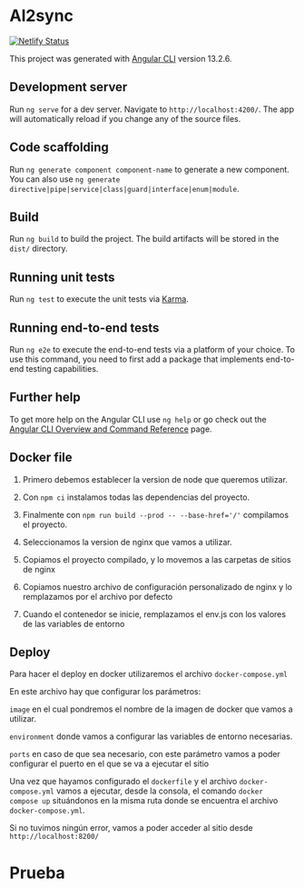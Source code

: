 # Al2sync

[![Netlify Status](https://api.netlify.com/api/v1/badges/a9942414-7506-4f23-a71e-35719fc9d454/deploy-status)](https://app.netlify.com/sites/al2sync-frontend-dev/deploys)

This project was generated with [Angular CLI](https://github.com/angular/angular-cli) version 13.2.6.

## Development server

Run `ng serve` for a dev server. Navigate to `http://localhost:4200/`. The app will automatically reload if you change any of the source files.

## Code scaffolding

Run `ng generate component component-name` to generate a new component. You can also use `ng generate directive|pipe|service|class|guard|interface|enum|module`.

## Build

Run `ng build` to build the project. The build artifacts will be stored in the `dist/` directory.

## Running unit tests

Run `ng test` to execute the unit tests via [Karma](https://karma-runner.github.io).

## Running end-to-end tests

Run `ng e2e` to execute the end-to-end tests via a platform of your choice. To use this command, you need to first add a package that implements end-to-end testing capabilities.

## Further help

To get more help on the Angular CLI use `ng help` or go check out the [Angular CLI Overview and Command Reference](https://angular.io/cli) page.

## Docker file
1. Primero debemos establecer la version de node que queremos utilizar.

2. Con `npm ci` instalamos todas las dependencias del proyecto.

3. Finalmente con `npm run build --prod -- --base-href='/'` compilamos el proyecto.

4. Seleccionamos la version de nginx que vamos a utilizar.

5. Copiamos el proyecto compilado, y lo movemos a las carpetas de sitios de nginx

6. Copiamos nuestro archivo de configuración personalizado de nginx y lo remplazamos por el archivo por defecto

7. Cuando el contenedor se inicie, remplazamos el env.js con los valores de las variables de entorno

## Deploy
Para hacer el deploy en docker utilizaremos el archivo `docker-compose.yml`

En este archivo hay que configurar los parámetros:

`image` en el cual pondremos el nombre de la imagen de docker que vamos a utilizar.

`environment` donde vamos a configurar las variables de entorno necesarias.

`ports` en caso de que sea necesario, con este parámetro vamos a poder configurar el puerto en el que se va a ejecutar el sitio


Una vez que hayamos configurado el `dockerfile` y el archivo `docker-compose.yml` vamos a ejecutar, desde la consola, el comando `docker compose up` situándonos en la misma ruta donde se encuentra el archivo `docker-compose.yml`.

Si no tuvimos ningún error, vamos a poder acceder al sitio desde `http://localhost:8200/`
# Prueba

